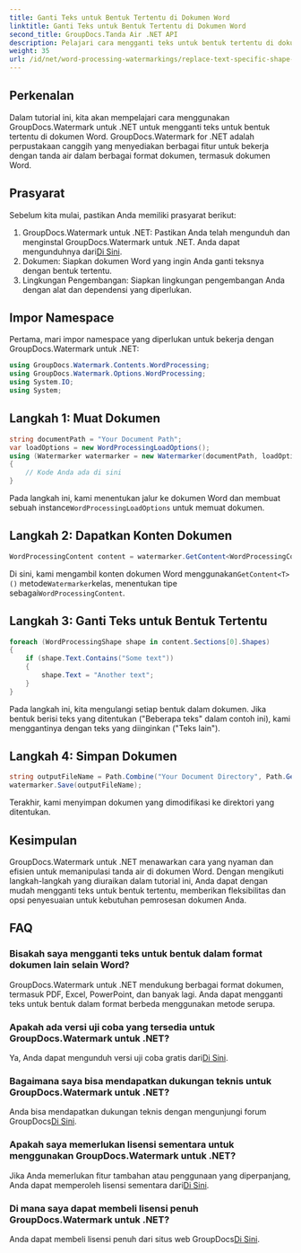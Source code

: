 ```yaml
---
title: Ganti Teks untuk Bentuk Tertentu di Dokumen Word
linktitle: Ganti Teks untuk Bentuk Tertentu di Dokumen Word
second_title: GroupDocs.Tanda Air .NET API
description: Pelajari cara mengganti teks untuk bentuk tertentu di dokumen Word menggunakan GroupDocs.Watermark untuk .NET. Ikuti tutorial langkah demi langkah kami.
weight: 35
url: /id/net/word-processing-watermarkings/replace-text-specific-shape-word-docs/
---
```

## Perkenalan
Dalam tutorial ini, kita akan mempelajari cara menggunakan GroupDocs.Watermark untuk .NET untuk mengganti teks untuk bentuk tertentu di dokumen Word. GroupDocs.Watermark for .NET adalah perpustakaan canggih yang menyediakan berbagai fitur untuk bekerja dengan tanda air dalam berbagai format dokumen, termasuk dokumen Word.
## Prasyarat
Sebelum kita mulai, pastikan Anda memiliki prasyarat berikut:
1.  GroupDocs.Watermark untuk .NET: Pastikan Anda telah mengunduh dan menginstal GroupDocs.Watermark untuk .NET. Anda dapat mengunduhnya dari[Di Sini](https://releases.groupdocs.com/Watermark/net/).
2. Dokumen: Siapkan dokumen Word yang ingin Anda ganti teksnya dengan bentuk tertentu.
3. Lingkungan Pengembangan: Siapkan lingkungan pengembangan Anda dengan alat dan dependensi yang diperlukan.

## Impor Namespace
Pertama, mari impor namespace yang diperlukan untuk bekerja dengan GroupDocs.Watermark untuk .NET:
```csharp
using GroupDocs.Watermark.Contents.WordProcessing;
using GroupDocs.Watermark.Options.WordProcessing;
using System.IO;
using System;
```
## Langkah 1: Muat Dokumen
```csharp
string documentPath = "Your Document Path";
var loadOptions = new WordProcessingLoadOptions();
using (Watermarker watermarker = new Watermarker(documentPath, loadOptions))
{
    // Kode Anda ada di sini
}
```
 Pada langkah ini, kami menentukan jalur ke dokumen Word dan membuat sebuah instance`WordProcessingLoadOptions` untuk memuat dokumen.
## Langkah 2: Dapatkan Konten Dokumen
```csharp
WordProcessingContent content = watermarker.GetContent<WordProcessingContent>();
```
 Di sini, kami mengambil konten dokumen Word menggunakan`GetContent<T>()` metode`Watermarker`kelas, menentukan tipe sebagai`WordProcessingContent`.
## Langkah 3: Ganti Teks untuk Bentuk Tertentu
```csharp
foreach (WordProcessingShape shape in content.Sections[0].Shapes)
{
    if (shape.Text.Contains("Some text"))
    {
        shape.Text = "Another text";
    }
}
```
Pada langkah ini, kita mengulangi setiap bentuk dalam dokumen. Jika bentuk berisi teks yang ditentukan ("Beberapa teks" dalam contoh ini), kami menggantinya dengan teks yang diinginkan ("Teks lain").
## Langkah 4: Simpan Dokumen
```csharp
string outputFileName = Path.Combine("Your Document Directory", Path.GetFileName(documentPath));
watermarker.Save(outputFileName);
```
Terakhir, kami menyimpan dokumen yang dimodifikasi ke direktori yang ditentukan.

## Kesimpulan
GroupDocs.Watermark untuk .NET menawarkan cara yang nyaman dan efisien untuk memanipulasi tanda air di dokumen Word. Dengan mengikuti langkah-langkah yang diuraikan dalam tutorial ini, Anda dapat dengan mudah mengganti teks untuk bentuk tertentu, memberikan fleksibilitas dan opsi penyesuaian untuk kebutuhan pemrosesan dokumen Anda.
## FAQ
### Bisakah saya mengganti teks untuk bentuk dalam format dokumen lain selain Word?
GroupDocs.Watermark untuk .NET mendukung berbagai format dokumen, termasuk PDF, Excel, PowerPoint, dan banyak lagi. Anda dapat mengganti teks untuk bentuk dalam format berbeda menggunakan metode serupa.
### Apakah ada versi uji coba yang tersedia untuk GroupDocs.Watermark untuk .NET?
 Ya, Anda dapat mengunduh versi uji coba gratis dari[Di Sini](https://releases.groupdocs.com/).
### Bagaimana saya bisa mendapatkan dukungan teknis untuk GroupDocs.Watermark untuk .NET?
Anda bisa mendapatkan dukungan teknis dengan mengunjungi forum GroupDocs[Di Sini](https://forum.groupdocs.com/c/watermark/19).
### Apakah saya memerlukan lisensi sementara untuk menggunakan GroupDocs.Watermark untuk .NET?
 Jika Anda memerlukan fitur tambahan atau penggunaan yang diperpanjang, Anda dapat memperoleh lisensi sementara dari[Di Sini](https://purchase.groupdocs.com/temporary-license/).
### Di mana saya dapat membeli lisensi penuh GroupDocs.Watermark untuk .NET?
 Anda dapat membeli lisensi penuh dari situs web GroupDocs[Di Sini](https://purchase.groupdocs.com/buy).